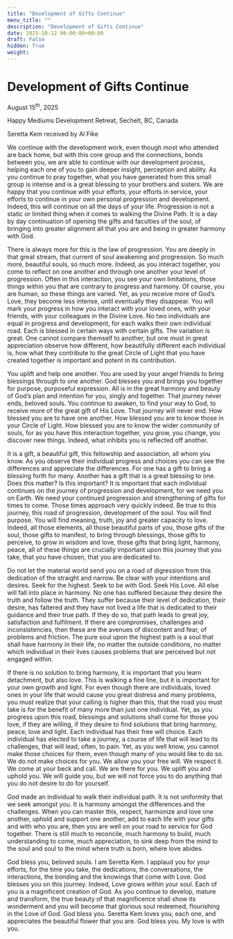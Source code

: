 ```yaml
---
title: "Development of Gifts Continue"
menu_title: ""
description: "Development of Gifts Continue"
date: 2025-10-12 06:00:00+00:00
draft: False
hidden: True
weight:
---
```

# Development of Gifts Continue

August 15<sup>th</sup>, 2025

Happy Mediums Development Retreat, Sechelt, BC, Canada

Seretta Kem received by Al Fike

We continue with the development work, even though most who attended are back home, but with this core group and the connections, bonds between you, we are able to continue with our development process, helping each one of you to gain deeper insight, perception and ability. As you continue to pray together, what you have generated from this small group is intense and is a great blessing to your brothers and sisters. We are happy that you continue with your efforts, your efforts in service, your efforts to continue in your own personal progression and development. Indeed, this will continue on all the days of your life. Progression is not a static or limited thing when it comes to walking the Divine Path. It is a day by day continuation of opening the gifts and faculties of the soul, of bringing into greater alignment all that you are and being in greater harmony with God.

There is always more for this is the law of progression. You are deeply in that great stream, that current of soul awakening and progression. So much more, beautiful souls, so much more. Indeed, as you interact together, you come to reflect on one another and through one another your level of progression. Often in this interaction, you see your own limitations, those things within you that are contrary to progress and harmony. Of course, you are human, so these things are varied. Yet, as you receive more of God’s Love, they become less intense, until eventually they disappear. You will mark your progress in how you interact with your loved ones, with your friends, with your colleagues in the Divine Love. No two individuals are equal in progress and development, for each walks their own individual road. Each is blessed in certain ways with certain gifts. The variation is great. One cannot compare themself to another, but one must in great appreciation observe how different, how beautifully different each individual is, how what they contribute to the great Circle of Light that you have created together is important and potent in its contribution.

You uplift and help one another. You are used by your angel friends to bring blessings through to one another. God blesses you and brings you together for purpose, purposeful expression. All is in the great harmony and beauty of God’s plan and intention for you, singly and together. That journey never ends, beloved souls. You continue to awaken, to find your way to God, to receive more of the great gift of His Love. That journey will never end. How blessed you are to have one another. How blessed you are to know those in your Circle of Light. How blessed you are to know the wider community of souls, for as you have this interaction together, you grow, you change, you discover new things. Indeed, what inhibits you is reflected off another.

It is a gift, a beautiful gift, this fellowship and association, all whom you know. As you observe their individual progress and choices you can see the differences and appreciate the differences. For one has a gift to bring a blessing forth for many. Another has a gift that is a great blessing to one. Does this matter? Is this important? It is important that each individual continues on the journey of progression and development, for we need you on Earth. We need your continued progression and strengthening of gifts for times to come. Those times approach very quickly indeed. Be true to this journey, this road of progression, development of the soul. You will find purpose. You will find meaning, truth, joy and greater capacity to love. Indeed, all those elements, all those beautiful parts of you, those gifts of the soul, those gifts to manifest, to bring through blessings, those gifts to perceive, to grow in wisdom and love, those gifts that bring light, harmony, peace, all of these things are crucially important upon this journey that you take, that you have chosen, that you are dedicated to.

Do not let the material world send you on a road of digression from this dedication of the straight and narrow. Be clear with your intentions and desires. Seek for the highest. Seek to be with God. Seek His Love. All else will fall into place in harmony. No one has suffered because they desire the truth and follow the truth. They suffer because their level of dedication, their desire, has faltered and they have not lived a life that is dedicated to their guidance and their true path. If they do so, that path leads to great joy, satisfaction and fulfilment. If there are compromises, challenges and inconsistencies, then these are the avenues of discontent and fear, of problems and friction. The pure soul upon the highest path is a soul that shall have harmony in their life, no matter the outside conditions, no matter which individual in their lives causes problems that are perceived but not engaged within.

If there is no solution to bring harmony, it is important that you learn detachment, but also love. This is walking a fine line, but it is important for your own growth and light. For even though there are individuals, loved ones in your life that would cause you great distress and many problems, you must realize that your calling is higher than this, that the road you must take is for the benefit of many more than just one individual. Yet, as you progress upon this road, blessings and solutions shall come for those you love, if they are willing, if they desire to find solutions that bring harmony, peace, love and light. Each individual has their free will choice. Each individual has elected to take a journey, a course of life that will lead to its challenges, that will lead, often, to pain. Yet, as you well know, you cannot make those choices for them, even though many of you would like to do so. We do not make choices for you. We allow you your free will. We respect it. We come at your beck and call. We are there for you. We uplift you and uphold you. We will guide you, but we will not force you to do anything that you do not desire to do for yourself.

God made an individual to walk their individual path. It is not uniformity that we seek amongst you. It is harmony amongst the differences and the challenges. When you can master this, respect, harmonize and love one another, uphold and support one another, add to each life with your gifts and with who you are, then you are well on your road to service for God together. There is still much to reconcile, much harmony to build, much understanding to come, much appreciation, to sink deep from the mind to the soul and soul to the mind where truth is born, where love abides.

God bless you, beloved souls. I am Seretta Kem. I applaud you for your efforts, for the time you take, the dedications, the conversations, the interactions, the bonding and the knowings that come with Love. God blesses you on this journey. Indeed, Love grows within your soul. Each of you is a magnificent creation of God. As you continue to develop, mature and transform, the true beauty of that magnificence shall show its wonderment and you will become that glorious soul redeemed, flourishing in the Love of God. God bless you. Seretta Kem loves you, each one, and appreciates the beautiful flower that you are. God bless you. My love is with you.
